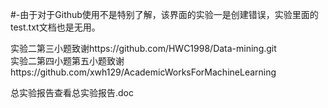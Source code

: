 #-由于对于Github使用不是特别了解，该界面的实验一是创建错误，实验里面的test.txt文档也是无用。

实验二第三小题致谢https://github.com/HWC1998/Data-mining.git                                   
实验二第四小题第五小题致谢https://github.com/xwh129/AcademicWorksForMachineLearning                       

总实验报告查看总实验报告.doc         

